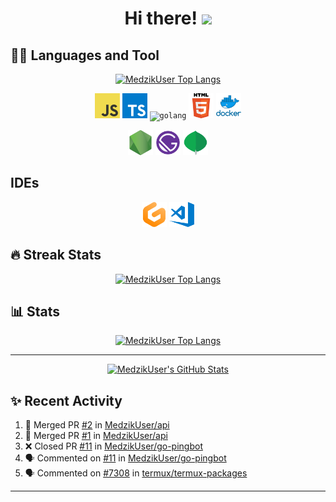 <h1 align="center">
  Hi there!
  <img src="https://media.giphy.com/media/hvRJCLFzcasrR4ia7z/giphy.gif" width="28">
</h1>

## 👩‍💻 Languages and Tool

<p align="center">
  <a href="https://github.com/anuraghazra/github-readme-stats">
    <img alt="MedzikUser Top Langs" src="https://github-readme-stats.vercel.app/api/top-langs/?username=MedzikUser&theme=radical&count_private=true&layout=compact" />
  </a>
</p>

<p align="center">
  <code><img src="https://raw.githubusercontent.com/github/explore/main/topics/javascript/javascript.png" alt="javascript" width="40" height="40" /></code>
  <code><img src="https://raw.githubusercontent.com/github/explore/main/topics/typescript/typescript.png" alt="typescript" width="40" height="40" /></code>
  <code><img src="https://golang.org/doc/gopher/favicon.svg" alt="golang" width="40" height="40" /></code>
  <code><img src="https://raw.githubusercontent.com/github/explore/main/topics/html/html.png" alt="gatsby" width="40" height="40" /></code>
  <code><img src="https://raw.githubusercontent.com/github/explore/main/topics/docker/docker.png" alt="docker" width="40" height="40" /></code>
</p>

<p align="center">
  <code><img src="https://raw.githubusercontent.com/github/explore/main/topics/nodejs/nodejs.png" alt="nodejs" width="40" height="40" /></code>
  <code><img src="https://raw.githubusercontent.com/github/explore/main/topics/gatsby/gatsby.png" alt="gatsby" width="40" height="40" /></code>
  <code><img src="/icons/mongodb/mongodb.svg" alt="mongodb" width="40" height="40" /></code>
</p>

## IDEs

<p align="center">
  <code><img src="https://raw.githubusercontent.com/github/explore/main/topics/gitpod/gitpod.png" alt="gitpod" width="40" height="40" /></code>
  <code><img src="https://raw.githubusercontent.com/github/explore/main/topics/visual-studio-code/visual-studio-code.png" alt="vscode" width="40" height="40" /></code>
</p>

## 🔥 Streak Stats

<p align="center">
  <a href="https://git.io/streak-stats">
    <img alt="MedzikUser Top Langs" src="https://github-readme-streak-stats.herokuapp.com/?user=MedzikUser&theme=dracula" />
  </a>
</p>

## 📊 Stats

<p align="center">
  <a href="https://github.com/ashutosh00710/github-readme-activity-graph">
    <img alt="MedzikUser Top Langs" src="https://activity-graph.herokuapp.com/graph?username=MedzikUser&bg_color=1F222E&color=F8D866&line=F85D7F&point=FFFFFF&hide_border=true" />
  </a>
</p>

---

<p align="center">
  <a href="https://github.com/anuraghazra/github-readme-stats">
    <img alt="MedzikUser's GitHub Stats" src="https://github-readme-stats.vercel.app/api?username=MedzikUser&show_icons=true&theme=radical&line_height=27&include_all_commits=true&count_private=true" />
  </a>
</p>

## ✨ Recent Activity

<!--START_SECTION:activity-->
1. 🎉 Merged PR [#2](https://github.com/MedzikUser/api/pull/2) in [MedzikUser/api](https://github.com/MedzikUser/api)
2. 🎉 Merged PR [#1](https://github.com/MedzikUser/api/pull/1) in [MedzikUser/api](https://github.com/MedzikUser/api)
3. ❌ Closed PR [#11](https://github.com/MedzikUser/go-pingbot/pull/11) in [MedzikUser/go-pingbot](https://github.com/MedzikUser/go-pingbot)
4. 🗣 Commented on [#11](https://github.com/MedzikUser/go-pingbot/issues/11) in [MedzikUser/go-pingbot](https://github.com/MedzikUser/go-pingbot)
5. 🗣 Commented on [#7308](https://github.com/termux/termux-packages/issues/7308) in [termux/termux-packages](https://github.com/termux/termux-packages)
<!--END_SECTION:activity-->

---
